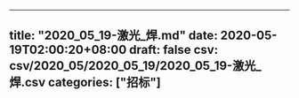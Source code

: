 
---
title: "2020_05_19-激光_焊.md"
date: 2020-05-19T02:00:20+08:00
draft: false
csv: csv/2020_05/2020_05_19/2020_05_19-激光_焊.csv
categories: ["招标"]
---
